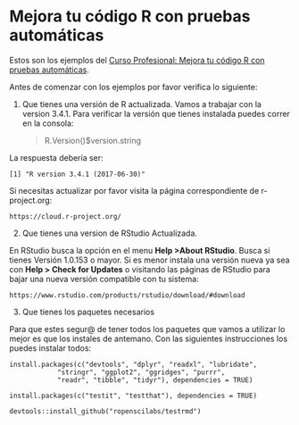 # Mejora tu código R con pruebas automáticas

Estos son los ejemplos del [Curso Profesional: Mejora tu código R con pruebas automáticas](https://www.meetup.com/DataLatam/events/243103833/).

Antes de comenzar con los ejemplos por favor verifica lo siguiente:

1. Que tienes una versión de R actualizada. Vamos a trabajar con la version 3.4.1. 
Para verificar la versión que tienes instalada puedes correr en la consola:

    > R.Version()$version.string

La respuesta debería ser:

    [1] "R version 3.4.1 (2017-06-30)"

Si necesitas actualizar por favor visita la página correspondiente de r-project.org:

    https://cloud.r-project.org/


2. Que tienes una version de RStudio Actualizada. 

En RStudio busca la opción en el menu **Help >About RStudio**. Busca si tienes Versión 1.0.153 o mayor.
Si es menor instala una versión nueva ya sea con **Help > Check for Updates** o visitando las páginas de RStudio para bajar una nueva versión compatible con tu sistema:

    https://www.rstudio.com/products/rstudio/download/#download


3. Que tienes los paquetes necesarios 

Para que estes segur@ de tener todos los paquetes que vamos a utilizar lo mejor es que los instales de antemano. Con las siguientes instrucciones los puedes instalar todos:

    install.packages(c("devtools", "dplyr", "readxl", "lubridate", 
                "stringr", "ggplot2", "ggridges", "purrr",
                "readr", "tibble", "tidyr"), dependencies = TRUE)
                
    install.packages(c("testit", "testthat"), dependencies = TRUE)
    
    devtools::install_github("ropenscilabs/testrmd")
